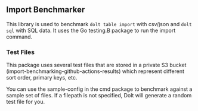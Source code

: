 ## Import Benchmarker

This library is used to benchmark `dolt table import` with csv/json and `dolt sql` with SQL data. It uses 
the Go testing.B package to run the import command. 

### Test Files

This package uses several test files that are stored in a private S3 bucket (import-benchmarking-github-actions-results)
which represent different sort order, primary keys, etc.

You can use the sample-config in the cmd package to benchmark against a sample set of files. If a filepath
is not specified, Dolt will generate a random test file for you.